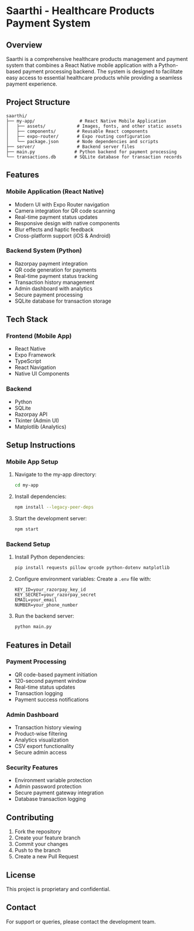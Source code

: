 # Saarthi - Healthcare Products Payment System

## Overview
Saarthi is a comprehensive healthcare products management and payment system that combines a React Native mobile application with a Python-based payment processing backend. The system is designed to facilitate easy access to essential healthcare products while providing a seamless payment experience.

## Project Structure
```
saarthi/
├── my-app/                 # React Native Mobile Application
│   ├── assets/            # Images, fonts, and other static assets
│   ├── components/        # Reusable React components
│   ├── expo-router/       # Expo routing configuration
│   └── package.json       # Node dependencies and scripts
├── server/                # Backend server files
├── main.py               # Python backend for payment processing
└── transactions.db       # SQLite database for transaction records
```

## Features

### Mobile Application (React Native)
- Modern UI with Expo Router navigation
- Camera integration for QR code scanning
- Real-time payment status updates
- Responsive design with native components
- Blur effects and haptic feedback
- Cross-platform support (iOS & Android)

### Backend System (Python)
- Razorpay payment integration
- QR code generation for payments
- Real-time payment status tracking
- Transaction history management
- Admin dashboard with analytics
- Secure payment processing
- SQLite database for transaction storage

## Tech Stack

### Frontend (Mobile App)
- React Native
- Expo Framework
- TypeScript
- React Navigation
- Native UI Components

### Backend
- Python
- SQLite
- Razorpay API
- Tkinter (Admin UI)
- Matplotlib (Analytics)

## Setup Instructions

### Mobile App Setup
1. Navigate to the my-app directory:
   ```bash
   cd my-app
   ```

2. Install dependencies:
   ```bash
   npm install --legacy-peer-deps
   ```

3. Start the development server:
   ```bash
   npm start
   ```

### Backend Setup
1. Install Python dependencies:
   ```bash
   pip install requests pillow qrcode python-dotenv matplotlib
   ```

2. Configure environment variables:
   Create a `.env` file with:
   ```
   KEY_ID=your_razorpay_key_id
   KEY_SECRET=your_razorpay_secret
   EMAIL=your_email
   NUMBER=your_phone_number
   ```

3. Run the backend server:
   ```bash
   python main.py
   ```

## Features in Detail

### Payment Processing
- QR code-based payment initiation
- 120-second payment window
- Real-time status updates
- Transaction logging
- Payment success notifications

### Admin Dashboard
- Transaction history viewing
- Product-wise filtering
- Analytics visualization
- CSV export functionality
- Secure admin access

### Security Features
- Environment variable protection
- Admin password protection
- Secure payment gateway integration
- Database transaction logging

## Contributing
1. Fork the repository
2. Create your feature branch
3. Commit your changes
4. Push to the branch
5. Create a new Pull Request

## License
This project is proprietary and confidential.

## Contact
For support or queries, please contact the development team. 